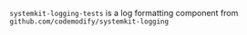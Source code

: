 `systemkit-logging-tests` is a log formatting component from `github.com/codemodify/systemkit-logging`
